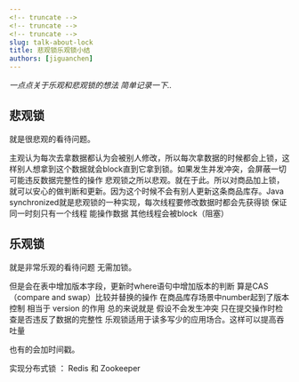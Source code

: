 ```yaml
---
<!-- truncate -->
<!-- truncate -->
<!-- truncate -->
slug: talk-about-lock
title: 悲观锁乐观锁小结
authors: [jiguanchen]
---
```


*一点点关于乐观和悲观锁的想法 简单记录一下..*<!--more-->

## 悲观锁 

就是很悲观的看待问题。

主观认为每次去拿数据都认为会被别人修改，所以每次拿数据的时候都会上锁，这样别人想拿到这个数据就会block直到它拿到锁。如果发生并发冲突，会屏蔽一切可能违反数据完整性的操作 悲观锁之所以悲观。就在于此。所以对商品加上锁，就可以安心的做判断和更新。因为这个时候不会有别人更新这条商品库存。Java synchronized就是悲观锁的一种实现，每次线程要修改数据时都会先获得锁 保证同一时刻只有一个线程 能操作数据 其他线程会被block（阻塞）

 

## 乐观锁 

就是非常乐观的看待问题 无需加锁。

但是会在表中增加版本字段，更新时where语句中增加版本的判断 算是CAS （compare and swap）比较并替换的操作 在商品库存场景中number起到了版本控制 相当于 version 的作用 总的来说就是 假设不会发生冲突 只在提交操作时检查是否违反了数据的完整性 乐观锁适用于读多写少的应用场合。这样可以提高吞吐量 

也有的会加时间戳。

实现分布式锁 ： Redis 和 Zookeeper
